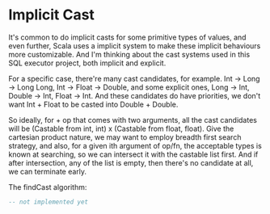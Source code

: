 # Implicit Cast

It's common to do implicit casts for some primitive types of values, and even further, Scala uses a implicit system to make these implicit behaviours more customizable.
And I'm thinking about the cast systems used in this SQL executor project, both implicit and explicit.

For a specific case, there're many cast candidates, for example. Int -> Long -> Long Long, Int -> Float -> Double, and some explicit ones, Long -> Int, Double -> Int, Float -> Int. And these candidates do have priorities, we don't want Int + Float to be casted into Double + Double.

So ideally, for + op that comes with two arguments, all the cast candidates will be (Castable from int, int) x (Castable from float, float). Give the cartesian product nature, we may want to employ breadth first search strategy, and also, for a given ith argument of op/fn, the acceptable types is known at searching, so we can intersect it with the castable list first. And if after intersection, any of the list is empty, then there's no candidate at all, we can terminate early.

The findCast algorithm:
```haskell
-- not implemented yet
```